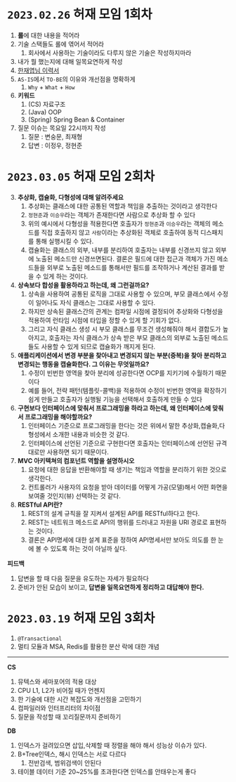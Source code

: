 
# `2023.02.26` 허재 모임 1회차

1. **롤**에 대한 내용을 적어라
2. 기술 스택들도 롤에 엮어서 적어라
   1. 회사에서 사용하는 기술이라도 다루지 않은 기술은 작성하지마라
3. 내가 뭘 했는지에 대해 일목요연하게 작성
5. [한재엽님 이력서](https://jbee.io/about)
6. `AS-IS`에서 `TO-BE`의 이유와 개선점을 명확하게
   1. `Why` + `What` + `How`
7. **키워드**
   1. (CS) 자료구조
   2. (Java) OOP
   3. (Spring) Spring Bean & Container
8. 질문 이슈는 목요일 22시까지 작성
   1. 질문 : 변숭문, 최재형
   2. 답변 : 이정우, 정현준


# `2023.03.05` 허재 모임 2회차

3. **추상화, 캡슐화, 다형성에 대해 알려주세요**
   1. 추상화는 클래스에 대한 공통된 역할과 책임을 추출하는 것이라고 생각한다
   2. `정현준`과 `이승우`라는 객체가 존재한다면 사람으로 추상화 할 수 있다
   3. 위의 예시에서 다형성을 적용한다면 호출자가 `정현준`과 `이승우`라는 객체의 메소드를 직접 호출하지 않고 `사람`이라는 추상화된 객체로 호출하여 동적 디스패치를 통해 실행시킬 수 있다.
   4. 캡슐화는 클래스의 외부, 내부를 분리하여 호출자는 내부를 신경쓰지 않고 외부에 노출된 메소드만 신경쓰면된다. 결론은 필드에 대한 접근과 객체가 가진 메소드들을 외부로 노출된 메소드를 통해서만 필드를 조작하거나 계산된 결과를 받을 수 있게 하는 것이다.
4. **상속보다 합성을 활용하라고 하는데, 왜 그런걸까요?**
   1. 상속을 사용하여 공통된 로직을 그대로 사용할 수 있으며, 부모 클래스에서 수정이 일어나도 자식 클래스는 그대로 사용할 수 있다.
   2. 하지만 상속된 클래스간의 관계는 컴파일 시점에 결정되어 추상화와 다형성을 적용하여 런타임 시점에 타입을 정할 수 있게 할 기회가 없다.
   3. 그리고 자식 클래스 생성 시 부모 클래스를 무조건 생성해줘야 해서 결합도가 높아지고, 호출자는 자식 클래스가 상속 받은 부모 클래스의 외부로 노출된 메소드들도 사용할 수 있게 되므로 캡슐화가 깨지게 된다.
5. **애플리케이션에서 변경 부분을 찾아내고 변경되지 않는 부분(중복)을 찾아 분리하고 변경되는 행동을 캡슐화한다. 그 이유는 무엇일까요?**
   1. 수정이 빈번한 영역을 찾아 분리에 성공한다면 OCP를 지키기에 수월하기 때문이다
   2. 예를 들어, 전략 패턴(템플릿-콜백)을 적용하여 수정이 빈번한 영역을 확장하기 쉽게 만들고 호출자가 실행될 기능을 선택해서 호출하게 만들 수 있다
6. **구현보다 인터페이스에 맞춰서 프로그래밍을 하라고 하는데, 왜 인터페이스에 맞춰서 프로그래밍을 해야할까요?**
   1. 인터페이스 기준으로 프로그래밍을 한다는 것은 위에서 말한 추상화,캡슐화,다형성에서 소개한 내용과 비슷한 것 같다.
   2. 인터페이스에 선언된 기준으로 구현한다면 호출자는 인터페이스에 선언된 규격대로만 사용하면 되기 때문이다.
7. **MVC 아키텍쳐의 컴포넌트 역할을 설명하시오**
   1. 요청에 대한 응답을 반환해야할 때 생기는 책임과 역할을 분리하기 위한 것으로 생각한다.
   2. 컨트롤러가 사용자의 요청을 받아 데이터를 어떻게 가공(모델)해서 어떤 화면을 보여줄 것인지(뷰) 선택하는 것 같다.
8. **RESTful API란?**
   1. REST의 설계 규칙을 잘 지켜서 설계된 API를 RESTful하다고 한다.
   2. REST는 네트워크 메소드로 API의 행위를 드러내고 자원을 URI 경로로 표현하는 것이다.
   3. 결론은 API명세에 대한 설계 표준을 정하여 API명세서만 보아도 의도를 한 눈에 볼 수 있도록 하는 것이 아닐까 싶다.


**피드백**
1. 답변을 할 때 다음 질문을 유도하는 자세가 필요하다
2. 준비가 안된 모습이 보이고, **답변을 일목요연하게 정리하고 대답해야 한다.**

# `2023.03.19` 허재 모임 3회차

1. `@Transactional`
2. 멀티 모듈과 MSA, Redis를 활용한 분산 락에 대한 개념

***

**CS**  
1. 뮤텍스와 세마포어의 적용 대상
2. CPU L1, L2가 비어질 때가 언젠지
3. 한 기술에 대한 시간 복잡도와 개선점을 고민하기
4. 컴파일러와 인터프리터의 차이점
5. 질문을 작성할 때 꼬리질문까지 준비하기
  
**DB**  
1. 인덱스가 걸려있으면 삽입,삭제할 때 정렬을 해야 해서 성능상 이슈가 있다.
2. B+Tree인덱스, 해시 인덱스는 서로 다르다
   1. 전반검색, 범위검색이 안된다
3. 테이블 데이터 기준 20~25%를 초과한다면 인덱스를 안태우는게 좋다
